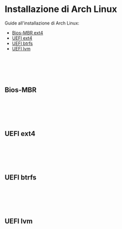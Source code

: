 # Installazione di Arch Linux

Guide all'installazione di Arch Linux: 

* [Bios-MBR ext4](#bios-mbr)
* [UEFI ext4](#uefi-ext4)
* [UEFI btrfs](#uefi-btrfs)
* [UEFI lvm](#uefi-lvm)

<br><br><br><br>

## Bios-MBR




<br><br><br><br>

## UEFI ext4




<br><br><br><br>

## UEFI btrfs




<br><br><br><br>

## UEFI lvm




<br><br><br><br>





